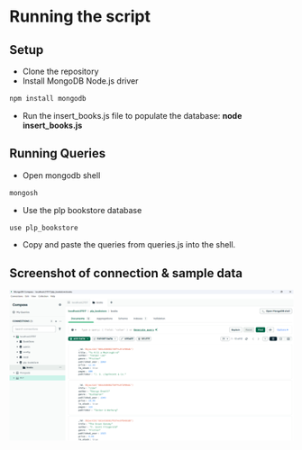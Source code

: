 # Running the script


## Setup
- Clone the repository
- Install MongoDB Node.js driver
```bash
npm install mongodb
```

- Run the insert_books.js file to populate the database: 
**node insert_books.js**


## Running Queries
- Open mongodb shell
```bash
mongosh
```
- Use the plp bookstore database
```bash
use plp_bookstore
```
- Copy and paste the queries from queries.js into the shell.



## Screenshot of connection & sample data
![screenshot](<Screenshot 2025-06-01 074701.png>)
